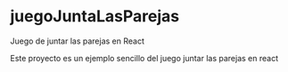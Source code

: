 # juegoJuntaLasParejas
Juego de juntar las parejas en React

Este proyecto es un ejemplo sencillo del juego juntar las parejas en react